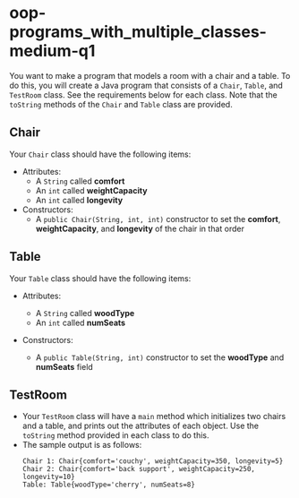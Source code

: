 # oop-programs_with_multiple_classes-medium-q1

You want to make a program that models a room with a chair and a table. To do this, you will create a Java program that
consists of a `Chair`, `Table`, and `TestRoom` class. See the requirements below for each class. Note that
the `toString` methods of the `Chair` and `Table` class are provided.

## Chair

Your `Chair` class should have the following items:

- Attributes:
    - A `String` called **comfort**
    - An `int` called **weightCapacity**
    - An `int` called **longevity**
- Constructors:
    - A `public Chair(String, int, int)` constructor to set the **comfort**, **weightCapacity**, and **longevity** of
      the chair in that order

## Table

Your ``Table`` class should have the following items:

- Attributes:
    - A `String` called **woodType**
    - An `int` called **numSeats**

- Constructors:
    - A `public Table(String, int)` constructor to set the **woodType** and **numSeats** field

## TestRoom

- Your `TestRoom` class will have a `main` method which initializes two chairs and a table, and prints out the
  attributes of each object. Use the `toString` method provided in each class to do this.
- The sample output is as follows:
  ```
  Chair 1: Chair{comfort='couchy', weightCapacity=350, longevity=5}
  Chair 2: Chair{comfort='back support', weightCapacity=250, longevity=10}
  Table: Table{woodType='cherry', numSeats=8}
  ```
